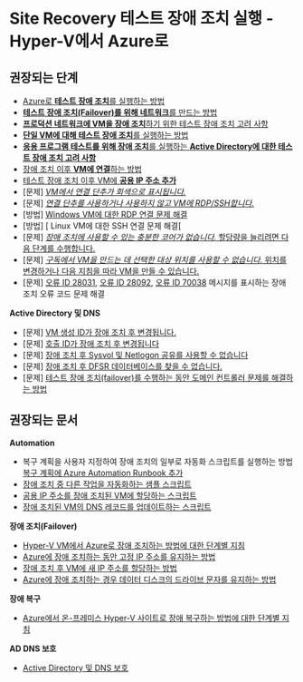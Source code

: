 <properties
    pageTitle="Site Recovery (Hyper-V Site to Azure)/Failover: Test failover"
    description="Site Recovery(Hyper-V 사이트 대 Azure)/장애 조치: 테스트 장애 조치"
    service="microsoft.recoveryservices"
    resource="vaults"
    authors="prateek9us"
    displayOrder=""
    selfHelpType="generic"
    supportTopicIds="32536460"
    resourceTags=""
    productPesIds="15207"
    cloudEnvironments="public"
/>

# <a name="run-a-test-failover-in-site-recovery---hyper-v-to-azure"></a>Site Recovery 테스트 장애 조치 실행 - Hyper-V에서 Azure로
## <a name="recommended-steps"></a>**권장되는 단계**

- [Azure로 **테스트 장애 조치**를 실행하는 방법](https://docs.microsoft.com/azure/site-recovery/site-recovery-test-failover-to-azure)<br>
- [**테스트 장애 조치(Failover)를 위해 네트워크**를 만드는 방법](https://docs.microsoft.com/azure/site-recovery/site-recovery-test-failover-to-azure#create-a-network-for-test-failover)<br>
- [**프로덕션 네트워크에 VM을 장애 조치**하기 위한 테스트 장애 조치 고려 사항](https://docs.microsoft.com/azure/site-recovery/site-recovery-test-failover-to-azure#test-failover-to-a-production-network-in-the-recovery-site)<br>
- [**단일 VM에 대해 테스트 장애 조치**를 실행하는 방법](https://docs.microsoft.com/azure/site-recovery/tutorial-dr-drill-azure#verify-vm-properties)<br>
- [**응용 프로그램 테스트를 위해 장애 조치**를 실행하는 **Active Directory에 대한 테스트 장애 조치 고려 사항**](https://docs.microsoft.com/azure/site-recovery/site-recovery-active-directory#test-failover-considerations)<br>
- [장애 조치 이후 **VM에 연결**하는 방법](https://docs.microsoft.com/azure/site-recovery/site-recovery-test-failover-to-azure#prepare-to-connect-to-azure-vms-after-failover)<br>
- [테스트 장애 조치 이후 VM에 **공용 IP 주소 추가**](https://aka.ms/addpublicip)<br>
- [문제] [*VM에서 연결 단추가 회색으로 표시됩니다.*](https://aka.ms/unabletordpssh)<br>
- [문제] [*연결 단추를 사용하거나 사용하지 않고 VM에 RDP/SSH합니다.*](https://aka.ms/unabletordpssh)<br>
- [방법] [Windows VM에 대한 RDP 연결 문제 해결](https://docs.microsoft.com/azure/virtual-machines/windows/troubleshoot-rdp-connection)<br>
- [방법] [ Linux VM에 대한 SSH 연결 문제 해결[<br>
- [문제] [*장애 조치에 사용할 수 있는 충분한 코어가 없습니다.* 할당량을 늘리려면 다음 단계를 수행합니다. ](https://docs.microsoft.com/azure/azure-supportability/resource-manager-core-quotas-request)<br>
- [문제] [*구독에서 VM을 만드는 데 선택한 대상 위치를 사용할 수 없습니다.* 위치를 변경하거나 다음 지침을 따라 VM을 만들 수 있습니다.](https://docs.microsoft.com/azure/azure-supportability/resource-manager-core-quotas-request)<br>
- [문제] [오류 ID 28031](https://docs.microsoft.com/azure/site-recovery/site-recovery-failover-to-azure-troubleshoot#failover-failed-with-error-id-28031), [오류 ID 28092](https://docs.microsoft.com/azure/site-recovery/site-recovery-failover-to-azure-troubleshoot#failover-failed-with-error-id-28092), [오류 ID 70038](https://docs.microsoft.com/azure/site-recovery/site-recovery-failover-to-azure-troubleshoot#failover-failed-with-error-id-70038) 메시지를 표시하는 장애 조치 오류 코드 문제 해결<br>

**Active Directory 및 DNS**<br>
- [문제] [VM 생성 ID가 장애 조치 후 변경됩니다.](https://docs.microsoft.com/azure/site-recovery/site-recovery-active-directory#issues-caused-by-virtualization-safeguards)<br>
- [문제] [호출 ID가 장애 조치 후 변경됩니다](https://docs.microsoft.com/azure/site-recovery/site-recovery-active-directory#issues-caused-by-virtualization-safeguards)<br>
- [문제] [장애 조치 후 Sysvol 및 Netlogon 공유를 사용할 수 없습니다](https://docs.microsoft.com/azure/site-recovery/site-recovery-active-directory#issues-caused-by-virtualization-safeguards)<br>
- [문제] [장애 조치 후 DFSR 데이터베이스를 찾을 수 없습니다.](https://docs.microsoft.com/azure/site-recovery/site-recovery-active-directory#issues-caused-by-virtualization-safeguards)<br>
- [문제] [테스트 장애 조치(failover)를 수행하는 동안 도메인 컨트롤러 문제를 해결하는 방법](https://docs.microsoft.com/azure/site-recovery/site-recovery-active-directory#troubleshoot-domain-controller-issues-during-test-failover)<br>


## <a name="recommended-documents"></a>**권장되는 문서**

**Automation**<br>

- 복구 계획을 사용자 지정하여 장애 조치의 일부로 자동화 스크립트를 실행하는 방법 [복구 계획에 Azure Automation Runbook 추가](https://docs.microsoft.com/azure/site-recovery/site-recovery-runbook-automation)<br>
- [장애 조치 중 다른 작업을 자동화하는 샘플 스크립트](https://github.com/Azure/azure-quickstart-templates/tree/master/asr-automation-recovery/scripts)<br>
- [공용 IP 주소를 장애 조치된 VM에 할당하는 스크립트](https://github.com/Azure/azure-quickstart-templates/blob/master/asr-automation-recovery/scripts/ASR-AddPublicIp.ps1)<br>
- [장애 조치된 VM의 DNS 레코드를 업데이트하는 스크립트](https://github.com/Azure/azure-quickstart-templates/blob/master/asr-automation-recovery/scripts/ASR-DNS-UpdateIP.ps1)<br>

**장애 조치(Failover)**<br>
- [Hyper-V VM에서 Azure로 장애 조치하는 방법에 대한 단계별 지침](https://docs.microsoft.com/azure/site-recovery/site-recovery-failover)<br>
- [Azure에 장애 조치하는 동안 고정 IP 주소를 유지하는 방법](https://docs.microsoft.com/azure/site-recovery/concepts-on-premises-to-azure-networking#retaining-ip-addresses)<br>
- [장애 조치 후 VM에 새 IP 주소를 할당하는 방법](https://azure.microsoft.com/blog/networking-infrastructure-setup-for-microsoft-azure-as-a-disaster-recovery-site/)<br>
- [Azure에 장애 조치하는 경우 데이터 디스크의 드라이브 문자를 유지하는 방법](https://support.microsoft.com/help/3031135/how-to-preserve-the-drive-letter-for-protected-virtual-machines-that-a)<br>

**장애 복구**<br>
- [Azure에서 온-프레미스 Hyper-V 사이트로 장애 복구하는 방법에 대한 단계별 지침](https://docs.microsoft.com/azure/site-recovery/site-recovery-failback-from-azure-to-hyper-v)<br>

**AD DNS 보호**<br>

- [Active Directory 및 DNS 보호](https://docs.microsoft.com/azure/site-recovery/site-recovery-active-directory)<br>

